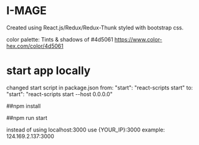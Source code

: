 # I-MAGE

Created using React.js/Redux/Redux-Thunk
styled with bootstrap css.

color palette:
Tints & shadows of #4d5061
https://www.color-hex.com/color/4d5061

# start app locally

changed start script in package.json
from:
"start": "react-scripts start"
to:
"start": "react-scripts start --host 0.0.0.0"

##npm install

##npm run start

instead of using localhost:3000 use {YOUR_IP}:3000
example: 124.169.2.137:3000
